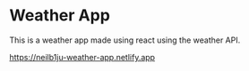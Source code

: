 # Weather App

This is a weather app made using react using the weather API.

https://neilb1ju-weather-app.netlify.app
